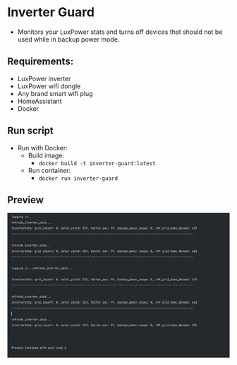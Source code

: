 # Inverter Guard

- Monitors your LuxPower stats and turns off devices that should not be used while in backup power mode.

## Requirements:

- LuxPower inverter
- LuxPower wifi dongle
- Any brand smart wifi plug
- HomeAssistant
- Docker

## Run script
- Run with Docker:
  - Build image: 
    - `docker build -t inverter-guard:latest`
  - Run container: 
    - `docker run inverter-guard`
## Preview
![img.png](img.png)